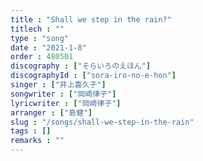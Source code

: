 ```yaml
---
title : "Shall we step in the rain?"
titlech : ""
type : "song"
date : "2021-1-8"
order : 480501
discography : ["そらいろのえほん"]
discographyId : ["sora-iro-no-e-hon"]
singer : ["井上喜久子"]
songwriter : ["岡崎律子"]
lyricwriter : ["岡崎律子"]
arranger : ["島健"]
slug : "/songs/shall-we-step-in-the-rain"
tags : []
remarks : ""
---
```



